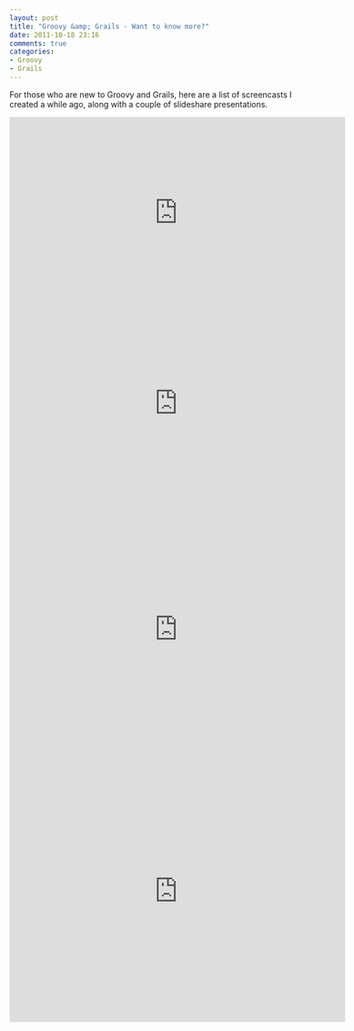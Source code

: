 ```yaml
---
layout: post
title: "Groovy &amp; Grails - Want to know more?"
date: 2011-10-18 23:16
comments: true
categories: 
- Groovy
- Grails
---
```


For those who are new to Groovy and Grails, here are a list of screencasts I created a while ago, along with a couple of slideshare presentations.

<iframe src="http://player.vimeo.com/video/8956337?title=0&amp;byline=0&amp;portrait=0" width="590" height="335" frameborder="0" webkitAllowFullScreen allowFullScreen></iframe>

<iframe src="http://player.vimeo.com/video/9284782?title=0&amp;byline=0&amp;portrait=0" width="590" height="335" frameborder="0" webkitAllowFullScreen allowFullScreen></iframe>

<iframe src="http://www.slideshare.net/slideshow/embed_code/3379277" width="590" height="460" frameborder="0" marginwidth="0" marginheight="0" scrolling="no"></iframe>

<iframe src="http://www.slideshare.net/slideshow/embed_code/3261710" width="590" height="460" frameborder="0" marginwidth="0" marginheight="0" scrolling="no"></iframe>